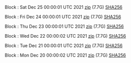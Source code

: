 Block [](https://insight.dash.org/insight/block/): Sat Dec 25 00:00:01 UTC 2021 [zip](https://dash-bootstrap.ams3.digitaloceanspaces.com/mainnet/2021-12-25/bootstrap.dat.zip) (7.7G) [SHA256](https://dash-bootstrap.ams3.digitaloceanspaces.com/mainnet/2021-12-25/sha256.txt)

Block [](https://insight.dash.org/insight/block/): Fri Dec 24 00:00:01 UTC 2021 [zip](https://dash-bootstrap.ams3.digitaloceanspaces.com/mainnet/2021-12-24/bootstrap.dat.zip) (7.7G) [SHA256](https://dash-bootstrap.ams3.digitaloceanspaces.com/mainnet/2021-12-24/sha256.txt)

Block [](https://insight.dash.org/insight/block/): Thu Dec 23 00:00:01 UTC 2021 [zip](https://dash-bootstrap.ams3.digitaloceanspaces.com/mainnet/2021-12-23/bootstrap.dat.zip) (7.7G) [SHA256](https://dash-bootstrap.ams3.digitaloceanspaces.com/mainnet/2021-12-23/sha256.txt)

Block [](https://insight.dash.org/insight/block/): Wed Dec 22 00:00:02 UTC 2021 [zip](https://dash-bootstrap.ams3.digitaloceanspaces.com/mainnet/2021-12-22/bootstrap.dat.zip) (7.7G) [SHA256](https://dash-bootstrap.ams3.digitaloceanspaces.com/mainnet/2021-12-22/sha256.txt)

Block [](https://insight.dash.org/insight/block/): Tue Dec 21 00:00:01 UTC 2021 [zip](https://dash-bootstrap.ams3.digitaloceanspaces.com/mainnet/2021-12-21/bootstrap.dat.zip) (7.7G) [SHA256](https://dash-bootstrap.ams3.digitaloceanspaces.com/mainnet/2021-12-21/sha256.txt)

Block [](https://insight.dash.org/insight/block/): Mon Dec 20 00:00:02 UTC 2021 [zip](https://dash-bootstrap.ams3.digitaloceanspaces.com/mainnet/2021-12-20/bootstrap.dat.zip) (7.7G) [SHA256](https://dash-bootstrap.ams3.digitaloceanspaces.com/mainnet/2021-12-20/sha256.txt)
